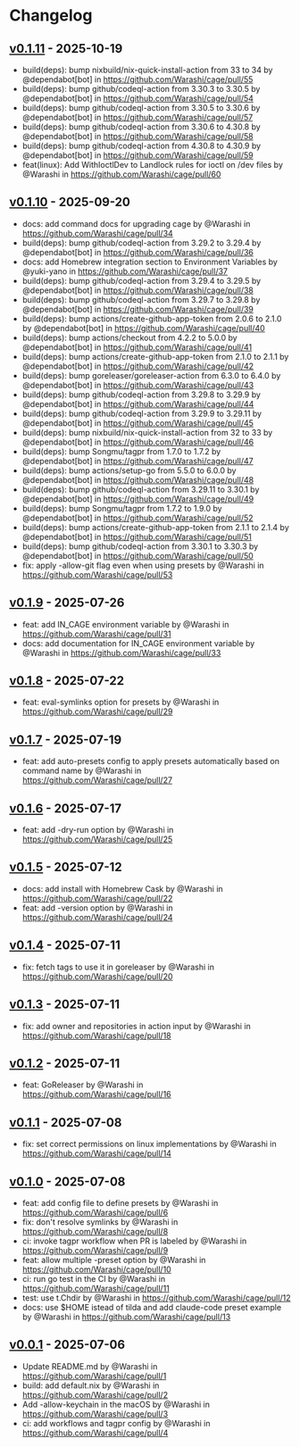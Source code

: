 # Changelog

## [v0.1.11](https://github.com/Warashi/cage/compare/v0.1.10...v0.1.11) - 2025-10-19
- build(deps): bump nixbuild/nix-quick-install-action from 33 to 34 by @dependabot[bot] in https://github.com/Warashi/cage/pull/55
- build(deps): bump github/codeql-action from 3.30.3 to 3.30.5 by @dependabot[bot] in https://github.com/Warashi/cage/pull/54
- build(deps): bump github/codeql-action from 3.30.5 to 3.30.6 by @dependabot[bot] in https://github.com/Warashi/cage/pull/57
- build(deps): bump github/codeql-action from 3.30.6 to 4.30.8 by @dependabot[bot] in https://github.com/Warashi/cage/pull/58
- build(deps): bump github/codeql-action from 4.30.8 to 4.30.9 by @dependabot[bot] in https://github.com/Warashi/cage/pull/59
- feat(linux): Add WithIoctlDev to Landlock rules for ioctl on /dev files by @Warashi in https://github.com/Warashi/cage/pull/60

## [v0.1.10](https://github.com/Warashi/cage/compare/v0.1.9...v0.1.10) - 2025-09-20
- docs: add command docs for upgrading cage by @Warashi in https://github.com/Warashi/cage/pull/34
- build(deps): bump github/codeql-action from 3.29.2 to 3.29.4 by @dependabot[bot] in https://github.com/Warashi/cage/pull/36
- docs: add Homebrew integration section to Environment Variables by @yuki-yano in https://github.com/Warashi/cage/pull/37
- build(deps): bump github/codeql-action from 3.29.4 to 3.29.5 by @dependabot[bot] in https://github.com/Warashi/cage/pull/38
- build(deps): bump github/codeql-action from 3.29.7 to 3.29.8 by @dependabot[bot] in https://github.com/Warashi/cage/pull/39
- build(deps): bump actions/create-github-app-token from 2.0.6 to 2.1.0 by @dependabot[bot] in https://github.com/Warashi/cage/pull/40
- build(deps): bump actions/checkout from 4.2.2 to 5.0.0 by @dependabot[bot] in https://github.com/Warashi/cage/pull/41
- build(deps): bump actions/create-github-app-token from 2.1.0 to 2.1.1 by @dependabot[bot] in https://github.com/Warashi/cage/pull/42
- build(deps): bump goreleaser/goreleaser-action from 6.3.0 to 6.4.0 by @dependabot[bot] in https://github.com/Warashi/cage/pull/43
- build(deps): bump github/codeql-action from 3.29.8 to 3.29.9 by @dependabot[bot] in https://github.com/Warashi/cage/pull/44
- build(deps): bump github/codeql-action from 3.29.9 to 3.29.11 by @dependabot[bot] in https://github.com/Warashi/cage/pull/45
- build(deps): bump nixbuild/nix-quick-install-action from 32 to 33 by @dependabot[bot] in https://github.com/Warashi/cage/pull/46
- build(deps): bump Songmu/tagpr from 1.7.0 to 1.7.2 by @dependabot[bot] in https://github.com/Warashi/cage/pull/47
- build(deps): bump actions/setup-go from 5.5.0 to 6.0.0 by @dependabot[bot] in https://github.com/Warashi/cage/pull/48
- build(deps): bump github/codeql-action from 3.29.11 to 3.30.1 by @dependabot[bot] in https://github.com/Warashi/cage/pull/49
- build(deps): bump Songmu/tagpr from 1.7.2 to 1.9.0 by @dependabot[bot] in https://github.com/Warashi/cage/pull/52
- build(deps): bump actions/create-github-app-token from 2.1.1 to 2.1.4 by @dependabot[bot] in https://github.com/Warashi/cage/pull/51
- build(deps): bump github/codeql-action from 3.30.1 to 3.30.3 by @dependabot[bot] in https://github.com/Warashi/cage/pull/50
- fix: apply -allow-git flag even when using presets by @Warashi in https://github.com/Warashi/cage/pull/53

## [v0.1.9](https://github.com/Warashi/cage/compare/v0.1.8...v0.1.9) - 2025-07-26
- feat: add IN_CAGE environment variable by @Warashi in https://github.com/Warashi/cage/pull/31
- docs: add documentation for IN_CAGE environment variable by @Warashi in https://github.com/Warashi/cage/pull/33

## [v0.1.8](https://github.com/Warashi/cage/compare/v0.1.7...v0.1.8) - 2025-07-22
- feat: eval-symlinks option for presets by @Warashi in https://github.com/Warashi/cage/pull/29

## [v0.1.7](https://github.com/Warashi/cage/compare/v0.1.6...v0.1.7) - 2025-07-19
- feat: add auto-presets config to apply presets automatically based on command name by @Warashi in https://github.com/Warashi/cage/pull/27

## [v0.1.6](https://github.com/Warashi/cage/compare/v0.1.5...v0.1.6) - 2025-07-17
- feat: add -dry-run option by @Warashi in https://github.com/Warashi/cage/pull/25

## [v0.1.5](https://github.com/Warashi/cage/compare/v0.1.4...v0.1.5) - 2025-07-12
- docs: add install with Homebrew Cask by @Warashi in https://github.com/Warashi/cage/pull/22
- feat: add -version option by @Warashi in https://github.com/Warashi/cage/pull/24

## [v0.1.4](https://github.com/Warashi/cage/compare/v0.1.3...v0.1.4) - 2025-07-11
- fix: fetch tags to use it in goreleaser by @Warashi in https://github.com/Warashi/cage/pull/20

## [v0.1.3](https://github.com/Warashi/cage/compare/v0.1.2...v0.1.3) - 2025-07-11
- fix: add owner and repositories in action input by @Warashi in https://github.com/Warashi/cage/pull/18

## [v0.1.2](https://github.com/Warashi/cage/compare/v0.1.1...v0.1.2) - 2025-07-11
- feat: GoReleaser by @Warashi in https://github.com/Warashi/cage/pull/16

## [v0.1.1](https://github.com/Warashi/cage/compare/v0.1.0...v0.1.1) - 2025-07-08
- fix: set correct permissions on linux implementations by @Warashi in https://github.com/Warashi/cage/pull/14

## [v0.1.0](https://github.com/Warashi/cage/compare/v0.0.1...v0.1.0) - 2025-07-08
- feat: add config file to define presets by @Warashi in https://github.com/Warashi/cage/pull/6
- fix: don't resolve symlinks by @Warashi in https://github.com/Warashi/cage/pull/8
- ci: invoke tagpr workflow when PR is labeled by @Warashi in https://github.com/Warashi/cage/pull/9
- feat: allow multiple -preset option by @Warashi in https://github.com/Warashi/cage/pull/10
- ci: run go test in the CI by @Warashi in https://github.com/Warashi/cage/pull/11
- test: use t.Chdir by @Warashi in https://github.com/Warashi/cage/pull/12
- docs: use $HOME istead of tilda and add claude-code preset example by @Warashi in https://github.com/Warashi/cage/pull/13

## [v0.0.1](https://github.com/Warashi/cage/commits/v0.0.1) - 2025-07-06
- Update README.md by @Warashi in https://github.com/Warashi/cage/pull/1
- build: add default.nix by @Warashi in https://github.com/Warashi/cage/pull/2
- Add -allow-keychain in the macOS by @Warashi in https://github.com/Warashi/cage/pull/3
- ci: add workflows and tagpr config by @Warashi in https://github.com/Warashi/cage/pull/4
